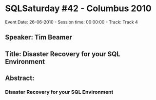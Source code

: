 # SQLSaturday #42 - Columbus 2010
Event Date: 26-06-2010 - Session time: 00:00:00 - Track: Track 4
## Speaker: Tim  Beamer
## Title: Disaster Recovery for your SQL Environment
## Abstract:
### Disaster Recovery for your SQL Environment
